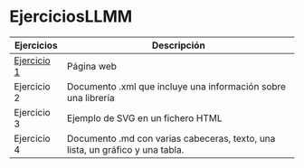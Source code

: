 # EjerciciosLLMM

Ejercicios  | Descripción
------------ | -------------
[Ejercicio 1](https://github.com/AlejandroRodriguezOrtiz/EjerciciosLLMM/blob/master/Tema%201/Ejercicio%201.html) | Página web
Ejercicio 2 | Documento .xml que incluye una información sobre una librería
Ejercicio 3 | Ejemplo de SVG en un fichero HTML
Ejercicio 4 | Documento .md con varias cabeceras, texto, una lista, un gráfico y una tabla.


